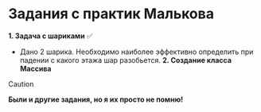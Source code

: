 # Задания с практик Малькова  
**1. Задача с шариками** ✅
- Дано 2 шарика. Необходимо наиболее эффективно определить при падении с какого этажа шар разобьется.
**2. Создание класса Массива**

> [!CAUTION]
> **Были и другие задания, но я их просто не помню!**

